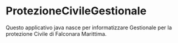 # ProtezioneCivileGestionale
Questo applicativo java nasce per informatizzare 
Gestionale per la protezione Civile di Falconara Marittima.
